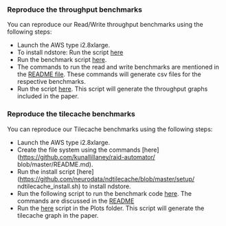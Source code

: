 ### Reproduce the throughput benchmarks

You can reproduce our Read/Write throughput benchmarks using the following steps:

* Launch the AWS type i2.8xlarge.
* To install ndstore: Run the script [here](https://github.com/neurodata/ndstore/blob/microns/setup/neurodata_install.sh)
* Run the benchmark script [here](https://github.com/neurodata/ndstore/tree/microns/benchmarks/ndstore_benchmarks.py). 
* The commands to run the read and write benchmarks are mentioned in the [README file](https://github.com/neurodata/ndstore/blob/microns/benchmarks/README.md). These commands will generate csv files for the respective benchmarks.
* Run the script [here](https://github.com/neurodata/ocp-journal-paper/blob/gh-pages/Code/Plots/ThroughputPlots.r). This script will generate the throughput graphs included in the paper.

### Reproduce the tilecache benchmarks

You can reproduce our Tilecache benchmarks using the following steps:

* Launch the AWS type i2.8xlarge.
* Create the file system using the commands [here](https://github.com/kunallillaney/raid-automator/        blob/master/README.md).
* Run the install script [here](https://github.com/neurodata/ndtilecache/blob/master/setup/                ndtilecache_install.sh) to install ndstore.
* Run the following script to run the benchmark code [here](https://github.com/neurodata/ndtilecache/blob/master/benchmarks/ndtilecache_benchmark.py). The commands are discussed in the [README](https://github.com/neurodata/ndtilecache/blob/master/benchmarks/README.md)
* Run the [here](TilecachePlots.r) script in the Plots folder.  This script will generate the tilecache graph in the paper.

